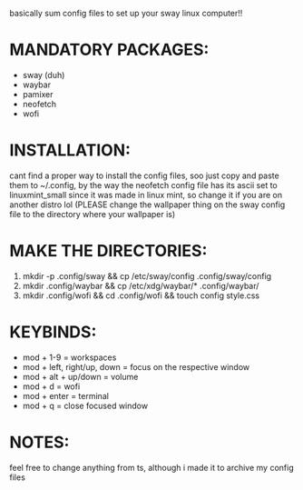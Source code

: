 basically sum config files to set up your sway linux computer!!

# MANDATORY PACKAGES:
- sway (duh)
- waybar
- pamixer
- neofetch
- wofi

# INSTALLATION:
cant find a proper way to install the config files, soo just copy and paste them to ~/.config, by the way the neofetch config file has its ascii set to linuxmint_small since it was made in linux mint, so change it if you are on another distro lol (PLEASE change the wallpaper thing on the sway config file to the directory where your wallpaper is)

# MAKE THE DIRECTORIES:
1. mkdir -p .config/sway && cp /etc/sway/config .config/sway/config
2. mkdir .config/waybar && cp /etc/xdg/waybar/* .config/waybar/
3. mkdir .config/wofi && cd .config/wofi && touch config style.css

# KEYBINDS:
- mod + 1-9 = workspaces
- mod + left, right/up, down = focus on the respective window
- mod + alt + up/down = volume
- mod + d = wofi
- mod + enter = terminal
- mod + q = close focused window

# NOTES:
feel free to change anything from ts, although i made it to archive my config files
